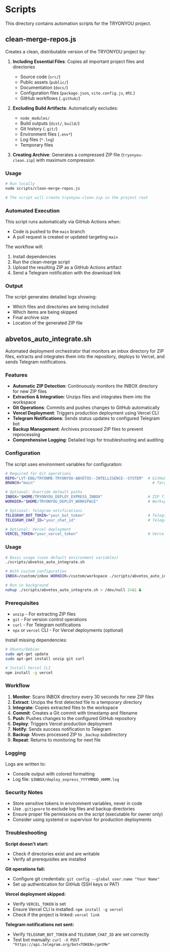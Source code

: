 # Scripts

This directory contains automation scripts for the TRYONYOU project.

## clean-merge-repos.js

Creates a clean, distributable version of the TRYONYOU project by:

1. **Including Essential Files**: Copies all important project files and directories
   - Source code (`src/`)
   - Public assets (`public/`)
   - Documentation (`docs/`)
   - Configuration files (`package.json`, `vite.config.js`, etc.)
   - GitHub workflows (`.github/`)

2. **Excluding Build Artifacts**: Automatically excludes:
   - `node_modules/`
   - Build outputs (`dist/`, `build/`)
   - Git history (`.git/`)
   - Environment files (`.env*`)
   - Log files (`*.log`)
   - Temporary files

3. **Creating Archive**: Generates a compressed ZIP file (`tryonyou-clean.zip`) with maximum compression

### Usage

```bash
# Run locally
node scripts/clean-merge-repos.js

# The script will create tryonyou-clean.zip in the project root
```

### Automated Execution

This script runs automatically via GitHub Actions when:
- Code is pushed to the `main` branch
- A pull request is created or updated targeting `main`

The workflow will:
1. Install dependencies
2. Run the clean-merge script
3. Upload the resulting ZIP as a GitHub Actions artifact
4. Send a Telegram notification with the download link

### Output

The script generates detailed logs showing:
- Which files and directories are being included
- Which items are being skipped
- Final archive size
- Location of the generated ZIP file

## abvetos_auto_integrate.sh

Automated deployment orchestrator that monitors an inbox directory for ZIP files, extracts and integrates them into the repository, deploys to Vercel, and sends Telegram notifications.

### Features

- **Automatic ZIP Detection**: Continuously monitors the INBOX directory for new ZIP files
- **Extraction & Integration**: Unzips files and integrates them into the workspace
- **Git Operations**: Commits and pushes changes to GitHub automatically
- **Vercel Deployment**: Triggers production deployment using Vercel CLI
- **Telegram Notifications**: Sends status updates to configured Telegram bot
- **Backup Management**: Archives processed ZIP files to prevent reprocessing
- **Comprehensive Logging**: Detailed logs for troubleshooting and auditing

### Configuration

The script uses environment variables for configuration:

```bash
# Required for Git operations
REPO="LVT-ENG/TRYONME-TRYONYOU-ABVETOS--INTELLIGENCE--SYSTEM"  # GitHub repository
BRANCH="main"                                                    # Target branch

# Optional: Override default paths
INBOX="$HOME/TRYONYOU_DEPLOY_EXPRESS_INBOX"                    # ZIP files location
WORKDIR="$HOME/TRYONYOU_DEPLOY_WORKSPACE"                      # Workspace directory

# Optional: Telegram notifications
TELEGRAM_BOT_TOKEN="your_bot_token"                            # Telegram bot token
TELEGRAM_CHAT_ID="your_chat_id"                                # Telegram chat ID

# Optional: Vercel deployment
VERCEL_TOKEN="your_vercel_token"                               # Vercel authentication token
```

### Usage

```bash
# Basic usage (uses default environment variables)
./scripts/abvetos_auto_integrate.sh

# With custom configuration
INBOX=/custom/inbox WORKDIR=/custom/workspace ./scripts/abvetos_auto_integrate.sh

# Run in background
nohup ./scripts/abvetos_auto_integrate.sh > /dev/null 2>&1 &
```

### Prerequisites

- `unzip` - For extracting ZIP files
- `git` - For version control operations
- `curl` - For Telegram notifications
- `npx` or `vercel` CLI - For Vercel deployments (optional)

Install missing dependencies:
```bash
# Ubuntu/Debian
sudo apt-get update
sudo apt-get install unzip git curl

# Install Vercel CLI
npm install -g vercel
```

### Workflow

1. **Monitor**: Scans INBOX directory every 30 seconds for new ZIP files
2. **Extract**: Unzips the first detected file to a temporary directory
3. **Integrate**: Copies extracted files to the workspace
4. **Commit**: Creates a Git commit with timestamp and filename
5. **Push**: Pushes changes to the configured GitHub repository
6. **Deploy**: Triggers Vercel production deployment
7. **Notify**: Sends success notification to Telegram
8. **Backup**: Moves processed ZIP to `_backup` subdirectory
9. **Repeat**: Returns to monitoring for next file

### Logging

Logs are written to:
- Console output with colored formatting
- Log file: `$INBOX/deploy_express_YYYYMMDD_HHMM.log`

### Security Notes

- Store sensitive tokens in environment variables, never in code
- Use `.gitignore` to exclude log files and backup directories
- Ensure proper file permissions on the script (executable for owner only)
- Consider using systemd or supervisor for production deployments

### Troubleshooting

**Script doesn't start:**
- Check if directories exist and are writable
- Verify all prerequisites are installed

**Git operations fail:**
- Configure git credentials: `git config --global user.name "Your Name"`
- Set up authentication for GitHub (SSH keys or PAT)

**Vercel deployment skipped:**
- Verify `VERCEL_TOKEN` is set
- Ensure Vercel CLI is installed: `npm install -g vercel`
- Check if the project is linked: `vercel link`

**Telegram notifications not sent:**
- Verify `TELEGRAM_BOT_TOKEN` and `TELEGRAM_CHAT_ID` are set correctly
- Test bot manually: `curl -X POST "https://api.telegram.org/bot<TOKEN>/getMe"`
